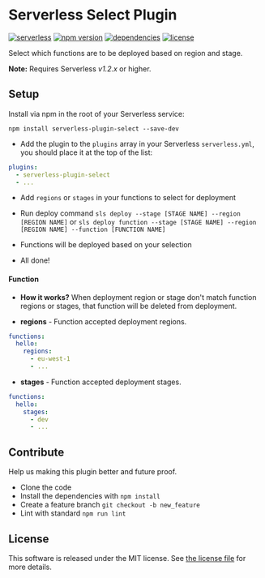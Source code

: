 Serverless Select Plugin
=============================
[![serverless](http://public.serverless.com/badges/v3.svg)](http://www.serverless.com) 
[![npm version](https://badge.fury.io/js/serverless-plugin-select.svg)](https://badge.fury.io/js/serverless-plugin-select)
[![dependencies](https://img.shields.io/david/FidelLimited/serverless-plugin-select.svg)](https://www.npmjs.com/package/serverless-plugin-select)
[![license](https://img.shields.io/npm/l/serverless-plugin-select.svg)](https://raw.githubusercontent.com/FidelLimited/serverless-plugin-select/master/LICENSE)

Select which functions are to be deployed based on region and stage.

**Note:** Requires Serverless *v1.2.x* or higher.

## Setup

 Install via npm in the root of your Serverless service:
```
npm install serverless-plugin-select --save-dev
```

* Add the plugin to the `plugins` array in your Serverless `serverless.yml`, you should place it at the top of the list:

```yml
plugins:
  - serverless-plugin-select
  - ...
```

* Add `regions` or `stages` in your functions to select for deployment

* Run deploy command `sls deploy --stage [STAGE NAME] --region [REGION NAME]` or `sls deploy function --stage [STAGE NAME] --region [REGION NAME] --function [FUNCTION NAME]`

* Functions will be deployed based on your selection

* All done!

#### Function

* **How it works?** When deployment region or stage don't match function regions or stages, that function will be deleted from deployment. 

* **regions** - Function accepted deployment regions.

```yml
functions:
  hello:
    regions:
      - eu-west-1
      - ...
```

* **stages** - Function accepted deployment stages.

```yml
functions:
  hello:
    stages:
      - dev
      - ...
```

## Contribute

Help us making this plugin better and future proof.

* Clone the code
* Install the dependencies with `npm install`
* Create a feature branch `git checkout -b new_feature`
* Lint with standard `npm run lint`

## License

This software is released under the MIT license. See [the license file](LICENSE) for more details.
